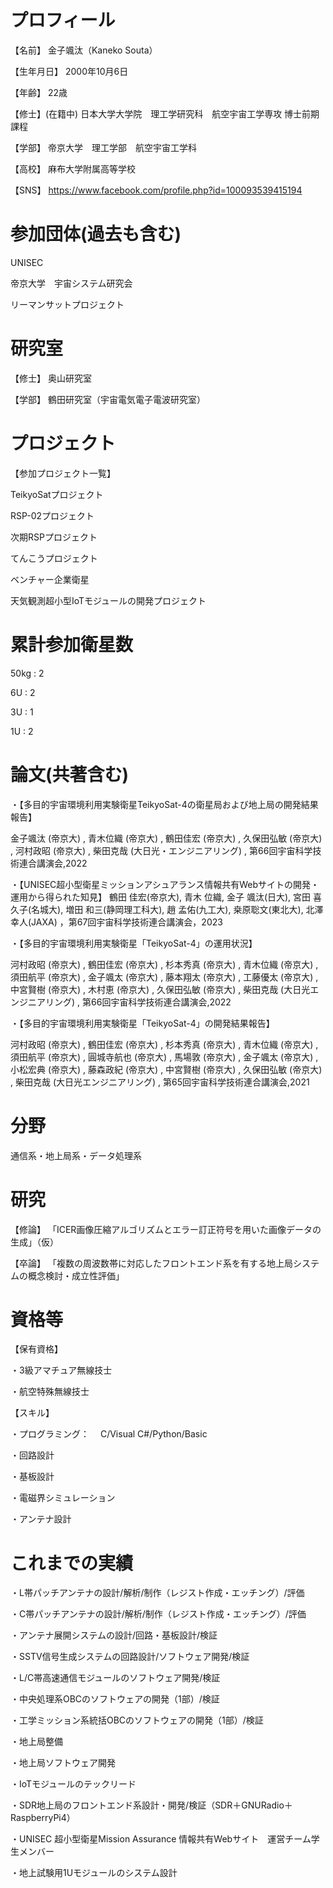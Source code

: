 # プロフィール
【名前】
金子颯汰（Kaneko Souta）

【生年月日】
2000年10月6日

【年齢】
22歳

【修士】(在籍中)
日本大学大学院　理工学研究科　航空宇宙工学専攻
博士前期課程

【学部】
帝京大学　理工学部　航空宇宙工学科

【高校】
麻布大学附属高等学校

【SNS】
https://www.facebook.com/profile.php?id=100093539415194

# 参加団体(過去も含む)
UNISEC

帝京大学　宇宙システム研究会

リーマンサットプロジェクト

# 研究室
【修士】
奥山研究室

【学部】
鶴田研究室（宇宙電気電子電波研究室）

# プロジェクト
【参加プロジェクト一覧】

TeikyoSatプロジェクト

RSP-02プロジェクト

次期RSPプロジェクト

てんこうプロジェクト

ベンチャー企業衛星

天気観測超小型IoTモジュールの開発プロジェクト

# 累計参加衛星数

50kg : 2

6U : 2

3U : 1

1U : 2

# 論文(共著含む)
・【多目的宇宙環境利用実験衛星TeikyoSat-4の衛星局および地上局の開発結果報告】

 金子颯汰 (帝京大) ,  青木位織 (帝京大) ,  鶴田佳宏 (帝京大) ,  久保田弘敏 (帝京大) ,  河村政昭 (帝京大) ,  柴田克哉 (大日光・エンジニアリング)
 , 第66回宇宙科学技術連合講演会,2022

・【UNISEC超小型衛星ミッションアシュアランス情報共有Webサイトの開発・運用から得られた知見】
鶴田 佳宏(帝京大), 青木 位織, 金子 颯汰(日大), 宮田 喜久子(名城大), 増田 和三(静岡理工科大), 趙 孟佑(九工大), 桒原聡文(東北大), 北澤 幸人(JAXA)
，第67回宇宙科学技術連合講演会，2023

・【多目的宇宙環境利用実験衛星「TeikyoSat-4」の運用状況】

 河村政昭 (帝京大) ,  鶴田佳宏 (帝京大) ,  杉本秀真 (帝京大) ,  青木位織 (帝京大) ,  須田航平 (帝京大) ,  金子颯太 (帝京大) ,  藤本翔太 (帝京大) ,  工藤優太 (帝京大) ,  中宮賢樹 (帝京大) ,  木村恵 (帝京大) ,  久保田弘敏 (帝京大) ,  柴田克哉 (大日光エンジニアリング)
 , 第66回宇宙科学技術連合講演会,2022

・【多目的宇宙環境利用実験衛星「TeikyoSat-4」の開発結果報告】

河村政昭 (帝京大) ,  鶴田佳宏 (帝京大) ,  杉本秀真 (帝京大) ,  青木位織 (帝京大) ,  須田航平 (帝京大) ,  圓城寺航也 (帝京大) ,  馬場敦 (帝京大) ,  金子颯太 (帝京大) ,  小松宏典 (帝京大) ,  藤森政紀 (帝京大) ,  中宮賢樹 (帝京大) ,  久保田弘敏 (帝京大) ,  柴田克哉 (大日光エンジニアリング)
, 第65回宇宙科学技術連合講演会,2021

# 分野
通信系・地上局系・データ処理系

# 研究
【修論】
「ICER画像圧縮アルゴリズムとエラー訂正符号を用いた画像データの生成」（仮）

【卒論】
「複数の周波数帯に対応したフロントエンド系を有する地上局システムの概念検討・成立性評価」

# 資格等
【保有資格】

・3級アマチュア無線技士

・航空特殊無線技士

【スキル】

・プログラミング：
　C/Visual C#/Python/Basic
 
・回路設計

・基板設計

・電磁界シミュレーション

・アンテナ設計

# これまでの実績
・L帯パッチアンテナの設計/解析/制作（レジスト作成・エッチング）/評価

・C帯パッチアンテナの設計/解析/制作（レジスト作成・エッチング）/評価

・アンテナ展開システムの設計/回路・基板設計/検証

・SSTV信号生成システムの回路設計/ソフトウェア開発/検証

・L/C帯高速通信モジュールのソフトウェア開発/検証

・中央処理系OBCのソフトウェアの開発（1部）/検証

・工学ミッション系統括OBCのソフトウェアの開発（1部）/検証

・地上局整備

・地上局ソフトウェア開発

・IoTモジュールのテックリード

・SDR地上局のフロントエンド系設計・開発/検証（SDR＋GNURadio＋RaspberryPi4）

・UNISEC 超小型衛星Mission Assurance 情報共有Webサイト　運営チーム学生メンバー

・地上試験用1Uモジュールのシステム設計
